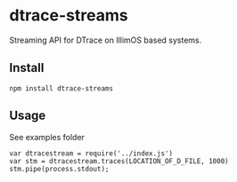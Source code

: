 dtrace-streams
==============

Streaming API for DTrace on IllimOS based systems. 

## Install 
```
npm install dtrace-streams
```

## Usage 

See examples folder

```
var dtracestream = require('../index.js')
var stm = dtracestream.traces(LOCATION_OF_D_FILE, 1000)
stm.pipe(process.stdout);
```

